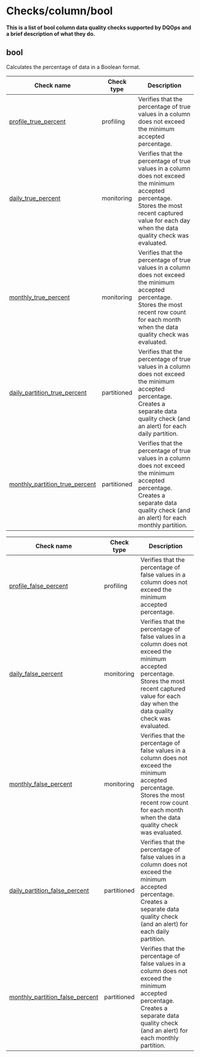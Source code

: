 # Checks/column/bool

**This is a list of bool column data quality checks supported by DQOps and a brief description of what they do.**





## **bool**
Calculates the percentage of data in a Boolean format.

| Check name | Check type | Description |
|------------|------------|-------------|
|[profile_true_percent](../true-percent.md#profile-true-percent)|profiling|Verifies that the percentage of true values in a column does not exceed the minimum accepted percentage.|
|[daily_true_percent](../true-percent.md#daily-true-percent)|monitoring|Verifies that the percentage of true values in a column does not exceed the minimum accepted percentage. Stores the most recent captured value for each day when the data quality check was evaluated.|
|[monthly_true_percent](../true-percent.md#monthly-true-percent)|monitoring|Verifies that the percentage of true values in a column does not exceed the minimum accepted percentage. Stores the most recent row count for each month when the data quality check was evaluated.|
|[daily_partition_true_percent](../true-percent.md#daily-partition-true-percent)|partitioned|Verifies that the percentage of true values in a column does not exceed the minimum accepted percentage. Creates a separate data quality check (and an alert) for each daily partition.|
|[monthly_partition_true_percent](../true-percent.md#monthly-partition-true-percent)|partitioned|Verifies that the percentage of true values in a column does not exceed the minimum accepted percentage. Creates a separate data quality check (and an alert) for each monthly partition.|


| Check name | Check type | Description |
|------------|------------|-------------|
|[profile_false_percent](../false-percent.md#profile-false-percent)|profiling|Verifies that the percentage of false values in a column does not exceed the minimum accepted percentage.|
|[daily_false_percent](../false-percent.md#daily-false-percent)|monitoring|Verifies that the percentage of false values in a column does not exceed the minimum accepted percentage. Stores the most recent captured value for each day when the data quality check was evaluated.|
|[monthly_false_percent](../false-percent.md#monthly-false-percent)|monitoring|Verifies that the percentage of false values in a column does not exceed the minimum accepted percentage. Stores the most recent row count for each month when the data quality check was evaluated.|
|[daily_partition_false_percent](../false-percent.md#daily-partition-false-percent)|partitioned|Verifies that the percentage of false values in a column does not exceed the minimum accepted percentage. Creates a separate data quality check (and an alert) for each daily partition.|
|[monthly_partition_false_percent](../false-percent.md#monthly-partition-false-percent)|partitioned|Verifies that the percentage of false values in a column does not exceed the minimum accepted percentage. Creates a separate data quality check (and an alert) for each monthly partition.|





